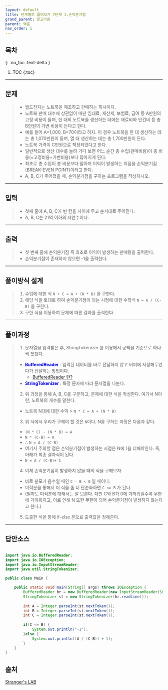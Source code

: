 ```yaml
---
layout: default
title: 단계별로 풀어보기 7단계 1.손익분기점
grand_parent: 알고리즘
parent: 백준
nav_order: 1
---
```

## 목차
{: .no_toc .text-delta }

1. TOC
{:toc}
---
## **문제**
> + 월드전자는 노트북을 제조하고 판매하는 회사이다. 
> + 노트북 판매 대수에 상관없이 매년 임대료, 재산세, 보험료, 급여 등 A만원의 고정 비용이 들며, 한 대의 노트북을 생산하는 데에는 재료비와 인건비 등 총 B만원의 가변 비용이 든다고 한다.
> + 예를 들어 A=1,000, B=70이라고 하자. 이 경우 노트북을 한 대 생산하는 데는 총 1,070만원이 들며, 열 대 생산하는 데는 총 1,700만원이 든다.
> + 노트북 가격이 C만원으로 책정되었다고 한다. 
> + 일반적으로 생산 대수를 늘려 가다 보면 어느 순간 총 수입(판매비용)이 총 비용(=고정비용+가변비용)보다 많아지게 된다. 
> + 최초로 총 수입이 총 비용보다 많아져 이익이 발생하는 지점을 손익분기점(BREAK-EVEN POINT)이라고 한다.
> + A, B, C가 주어졌을 때, 손익분기점을 구하는 프로그램을 작성하시오.

---

## **입력**
> + 첫째 줄에 A, B, C가 빈 칸을 사이에 두고 순서대로 주어진다. 
> + A, B, C는 21억 이하의 자연수이다.

---

## **출력**
> + 첫 번째 줄에 손익분기점 즉 최초로 이익이 발생하는 판매량을 출력한다. 
> + 손익분기점이 존재하지 않으면 -1을 출력한다.

___

## **풀이방식 설계**
> 1. 수입에 대한 식 `N + C = A + (N * B)` 을 구한다.
> 2. 해당 식을 토대로 하여 손익분기점이 되는 시점에 대한 수학식 `N = A / (C-B)` 을 구한다.
> 3. 구한 식을 이용하여 문제에 따른 결과를 출력한다.

---

## **풀이과정**
> 1. 문자열을 입력받은 후, StringTokenizer 를 이용해서 공백을 기준으로 하나씩 쪼갠다.
> + **<font color='#0101DF'>BufferedReader</font>** : 입력된 데이터를 바로 전달하지 않고 버퍼에 저장해두었다가 전달하는 방법이다.
>   + [BufferedReader 란?](https://silverji.tistory.com/35)
> + **<font color='#0101DF'>StringTokenizer</font>** : 특정 문자에 따라 문자열을 나눈다.
> 2. 위 과정을 통해 A, B, C를 구분하고, 문제에 대한 식을 작성한다. 여기서 N이란, 노트북의 개수를 말한다.
> + 노트북 N대에 대한 수익 > `N * C = A + (N * B)`  
> 3. 위 식에서 우리가 구해야 할 것은 `N`이다. N을 구하는 과정은 다음과 같다.
> + `(N * C) - (N * B) = A`
> + `N * (C-B) = A`
> + ∴ `N = A / (C-B)`
> + 여기서 주의할 점은 손익분기점이 발생하는 시점은 N에 1을 더해야한다. 즉, 아래가 최종 결과식이 된다.
> + `N = A / (C-B)+ 1`
> 4. 이제 손익분기점이 발생하지 않을 때의 식을 구해보자.
> + 바로 분모가 음수일 때인 `C - B < 0` 일 때이다.
> + 미적분을 통해서 이 식을 좀 더 단순화하면 `C <= B` 가 된다.
> + (필자도 미적분에 대해서는 잘 모른다. 다만 C와 B가 0에 가까워질수록 무한에 가까워지고, 이로 인해 N 또한 무한이 되어 손익분기점이 발생하지 않는다고 한다.)
> 5. 도출한 식을 통해 if-else 문으로 출력값을 정해준다.

---

## **답안소스**
```java

import java.io.BufferedReader;
import java.io.IOException;
import java.io.InputStreamReader;
import java.util.StringTokenizer;

public class Main {

	public static void main(String[] args) throws IOException {
		BufferedReader br = new BufferedReader(new InputStreamReader(System.in));
		StringTokenizer st = new StringTokenizer(br.readLine());
		
		int A = Integer.parseInt(st.nextToken());
		int B = Integer.parseInt(st.nextToken());
		int C = Integer.parseInt(st.nextToken());
		
		if(C <= B) {
			System.out.println("-1");
		}else {
			System.out.println((A / (C-B)) + 1);
		}
	}
}

```

## **출처**
[Stranger's LAB](https://st-lab.tistory.com/71)